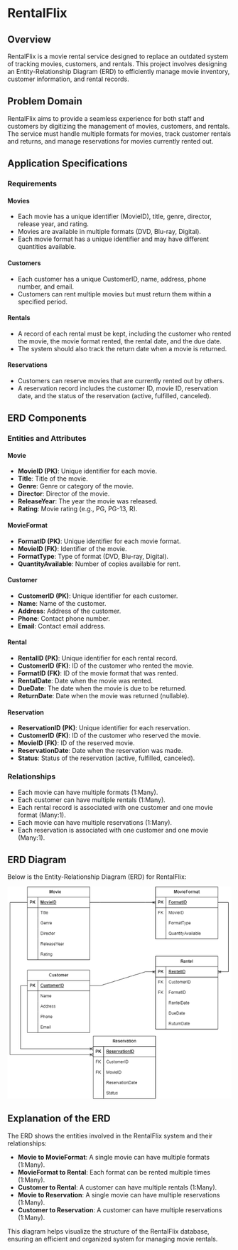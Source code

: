 # RentalFlix

## Overview
RentalFlix is a movie rental service designed to replace an outdated system of tracking movies, customers, and rentals. This project involves designing an Entity-Relationship Diagram (ERD) to efficiently manage movie inventory, customer information, and rental records.

## Problem Domain
RentalFlix aims to provide a seamless experience for both staff and customers by digitizing the management of movies, customers, and rentals. The service must handle multiple formats for movies, track customer rentals and returns, and manage reservations for movies currently rented out.

## Application Specifications

### Requirements

#### Movies
- Each movie has a unique identifier (MovieID), title, genre, director, release year, and rating.
- Movies are available in multiple formats (DVD, Blu-ray, Digital).
- Each movie format has a unique identifier and may have different quantities available.

#### Customers
- Each customer has a unique CustomerID, name, address, phone number, and email.
- Customers can rent multiple movies but must return them within a specified period.

#### Rentals
- A record of each rental must be kept, including the customer who rented the movie, the movie format rented, the rental date, and the due date.
- The system should also track the return date when a movie is returned.

#### Reservations
- Customers can reserve movies that are currently rented out by others.
- A reservation record includes the customer ID, movie ID, reservation date, and the status of the reservation (active, fulfilled, canceled).

## ERD Components

### Entities and Attributes

#### Movie
- **MovieID (PK)**: Unique identifier for each movie.
- **Title**: Title of the movie.
- **Genre**: Genre or category of the movie.
- **Director**: Director of the movie.
- **ReleaseYear**: The year the movie was released.
- **Rating**: Movie rating (e.g., PG, PG-13, R).

#### MovieFormat
- **FormatID (PK)**: Unique identifier for each movie format.
- **MovieID (FK)**: Identifier of the movie.
- **FormatType**: Type of format (DVD, Blu-ray, Digital).
- **QuantityAvailable**: Number of copies available for rent.

#### Customer
- **CustomerID (PK)**: Unique identifier for each customer.
- **Name**: Name of the customer.
- **Address**: Address of the customer.
- **Phone**: Contact phone number.
- **Email**: Contact email address.

#### Rental
- **RentalID (PK)**: Unique identifier for each rental record.
- **CustomerID (FK)**: ID of the customer who rented the movie.
- **FormatID (FK)**: ID of the movie format that was rented.
- **RentalDate**: Date when the movie was rented.
- **DueDate**: The date when the movie is due to be returned.
- **ReturnDate**: Date when the movie was returned (nullable).

#### Reservation
- **ReservationID (PK)**: Unique identifier for each reservation.
- **CustomerID (FK)**: ID of the customer who reserved the movie.
- **MovieID (FK)**: ID of the reserved movie.
- **ReservationDate**: Date when the reservation was made.
- **Status**: Status of the reservation (active, fulfilled, canceled).

### Relationships
- Each movie can have multiple formats (1:Many).
- Each customer can have multiple rentals (1:Many).
- Each rental record is associated with one customer and one movie format (Many:1).
- Each movie can have multiple reservations (1:Many).
- Each reservation is associated with one customer and one movie (Many:1).

## ERD Diagram
Below is the Entity-Relationship Diagram (ERD) for RentalFlix:

![ERD diagram](Assets/RentalFlix%20ERD.png)

## Explanation of the ERD
The ERD shows the entities involved in the RentalFlix system and their relationships:

- **Movie to MovieFormat**: A single movie can have multiple formats (1:Many).
- **MovieFormat to Rental**: Each format can be rented multiple times (1:Many).
- **Customer to Rental**: A customer can have multiple rentals (1:Many).
- **Movie to Reservation**: A single movie can have multiple reservations (1:Many).
- **Customer to Reservation**: A customer can have multiple reservations (1:Many).

This diagram helps visualize the structure of the RentalFlix database, ensuring an efficient and organized system for managing movie rentals.


